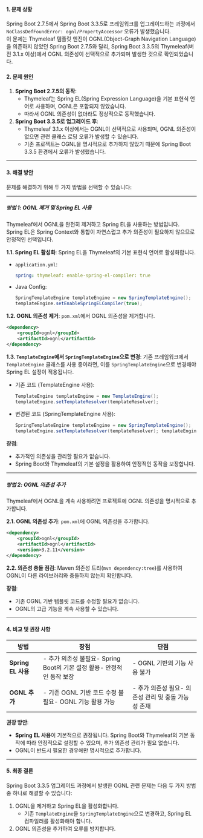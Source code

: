 #### **1. 문제 상황**

Spring Boot 2.7.5에서 Spring Boot 3.3.5로 프레임워크를 업그레이드하는 과정에서 `NoClassDefFoundError: ognl/PropertyAccessor` 오류가 발생했습니다.\
이 문제는 Thymeleaf 템플릿 엔진이 OGNL(Object-Graph Navigation Language)을 의존하지 않았던 Spring Boot 2.7.5와 달리, Spring Boot 3.3.5의 Thymeleaf(버전 3.1.x 이상)에서 OGNL 의존성이 선택적으로 추가되며 발생한 것으로 확인되었습니다.

#### **2. 문제 원인**

1. **Spring Boot 2.7.5의 동작**:
   * Thymeleaf는 Spring EL(Spring Expression Language)을 기본 표현식 언어로 사용하며, OGNL은 포함되지 않았습니다.
   * 따라서 OGNL 의존성이 없더라도 정상적으로 동작했습니다.
2. **Spring Boot 3.3.5로 업그레이드 후**:
   * Thymeleaf 3.1.x 이상에서는 OGNL이 선택적으로 사용되며, OGNL 의존성이 없으면 관련 클래스 로딩 오류가 발생할 수 있습니다.
   * 기존 프로젝트는 OGNL을 명시적으로 추가하지 않았기 때문에 Spring Boot 3.3.5 환경에서 오류가 발생했습니다.

---

#### **3. 해결 방안**

문제를 해결하기 위해 두 가지 방법을 선택할 수 있습니다:

---

##### **방법 1: OGNL 제거 및 Spring EL 사용**

Thymeleaf에서 OGNL을 완전히 제거하고 Spring EL을 사용하는 방법입니다.\
Spring EL은 Spring Context와 통합이 자연스럽고 추가 의존성이 필요하지 않으므로 안정적인 선택입니다.

**1.1. Spring EL 활성화**: Spring EL을 Thymeleaf의 기본 표현식 언어로 활성화합니다.

* `application.yml`:

  ```yaml
  spring: thymeleaf: enable-spring-el-compiler: true
  ```
* Java Config:

  ```java
  SpringTemplateEngine templateEngine = new SpringTemplateEngine(); 
  templateEngine.setEnableSpringELCompiler(true);
  ```

**1.2. OGNL 의존성 제거**: `pom.xml`에서 OGNL 의존성을 제거합니다.

```xml
<dependency>
    <groupId>ognl</groupId>
    <artifactId>ognl</artifactId>
</dependency>
```

**1.3. `TemplateEngine`에서 `SpringTemplateEngine`으로 변경**: 기존 프레임워크에서 `TemplateEngine` 클래스를 사용 중이라면, 이를 `SpringTemplateEngine`으로 변경해야 Spring EL 설정이 적용됩니다.

* 기존 코드 (TemplateEngine 사용):

  ```java
  TemplateEngine templateEngine = new TemplateEngine();
  templateEngine.setTemplateResolver(templateResolver);
  ```
* 변경된 코드 (SpringTemplateEngine 사용):

  ```java
  SpringTemplateEngine templateEngine = new SpringTemplateEngine(); 
  templateEngine.setTemplateResolver(templateResolver); templateEngine.setEnableSpringELCompiler(true);
  ```

**장점**:

* 추가적인 의존성을 관리할 필요가 없습니다.
* Spring Boot와 Thymeleaf의 기본 설정을 활용하여 안정적인 동작을 보장합니다.

---

##### **방법 2: OGNL 의존성 추가**

Thymeleaf에서 OGNL을 계속 사용하려면 프로젝트에 OGNL 의존성을 명시적으로 추가합니다.

**2.1. OGNL 의존성 추가**: `pom.xml`에 OGNL 의존성을 추가합니다.

```xml
<dependency>
    <groupId>ognl</groupId>
    <artifactId>ognl</artifactId>
    <version>3.2.11</version>
</dependency>
```

**2.2. 의존성 충돌 점검**: Maven 의존성 트리(`mvn dependency:tree`)를 사용하여 OGNL이 다른 라이브러리와 충돌하지 않는지 확인합니다.

**장점**:

* 기존 OGNL 기반 템플릿 코드를 수정할 필요가 없습니다.
* OGNL의 고급 기능을 계속 사용할 수 있습니다.

---

#### **4. 비교 및 권장 사항**

| **방법** | **장점** | **단점** |
|--------|--------|--------|
| **Spring EL 사용** | \- 추가 의존성 불필요- Spring Boot의 기본 설정 활용- 안정적인 동작 보장 | \- OGNL 기반의 기능 사용 불가 |
| **OGNL 추가** | \- 기존 OGNL 기반 코드 수정 불필요- OGNL 기능 활용 가능 | \- 추가 의존성 필요- 의존성 관리 및 충돌 가능성 존재 |

**권장 방안**:

* **Spring EL 사용**이 기본적으로 권장됩니다. Spring Boot와 Thymeleaf의 기본 동작에 따라 안정적으로 설정할 수 있으며, 추가 의존성 관리가 필요 없습니다.
* OGNL이 반드시 필요한 경우에만 명시적으로 추가합니다.

---

#### **5. 최종 결론**

Spring Boot 3.3.5 업그레이드 과정에서 발생한 OGNL 관련 문제는 다음 두 가지 방법 중 하나로 해결할 수 있습니다:

1. OGNL을 제거하고 Spring EL을 활성화합니다.
   * 기존 `TemplateEngine`을 `SpringTemplateEngine`으로 변경하고, Spring EL 컴파일러를 활성화해야 합니다.
2. OGNL 의존성을 추가하여 오류를 방지합니다.
